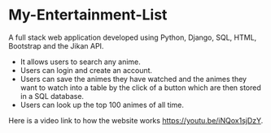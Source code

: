 # My-Entertainment-List

A full stack web application developed using Python, Django, SQL, HTML, Bootstrap and the Jikan API.
* It allows users to search any anime.
* Users can login and create an account.
* Users can save the animes they have watched and the animes they want to watch into a table by the click of a button which are then stored in a SQL database.
* Users can look up the top 100 animes of all time.

Here is a video link to how the website works https://youtu.be/iNQox1sjDzY.
